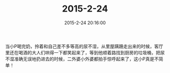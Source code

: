 ﻿---
title: "2015-2-24"
date: 2015-2-24 20:16:00
tags: 文字
categories: 爸爸
---
当小P喝完奶，拎着和自己差不多等高的尿不湿，从里屋蹒跚走出来的时候，客厅里还在喝酒的大人们哄得一下都笑起来了，等到他顺着路找到厨房的垃圾桶，把尿不湿准确无误地扔进去的时候，二外婆小外婆都拍手惊呼起来了，这小P真是不简单！ 